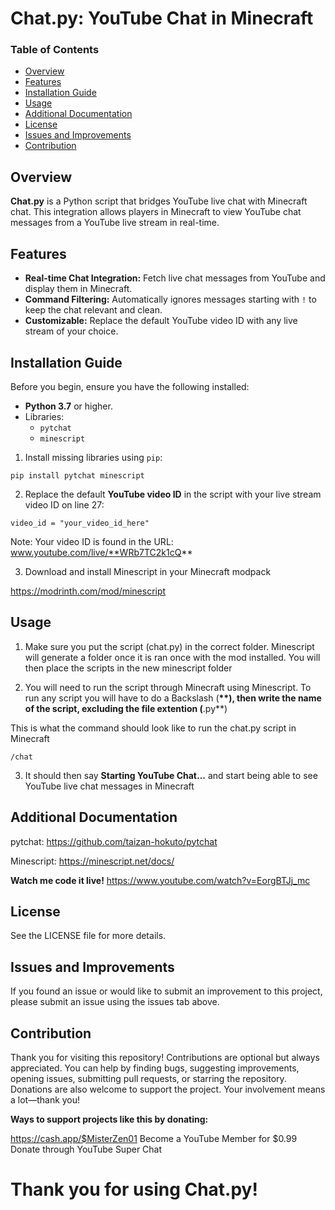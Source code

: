 
# Chat.py: YouTube Chat in Minecraft
### Table of Contents
- [Overview](#overview)
- [Features](#features)
- [Installation Guide](#installation-guide)
- [Usage](#usage)
- [Additional Documentation](#additional-documentation)
- [License](#license)
- [Issues and Improvements](#issues-and-improvements)
- [Contribution](#contribution)

## Overview
**Chat.py** is a Python script that bridges YouTube live chat with Minecraft chat. This integration allows players in Minecraft to view YouTube chat messages from a YouTube live stream in real-time.

## Features
- **Real-time Chat Integration:** Fetch live chat messages from YouTube and display them in Minecraft.
- **Command Filtering:** Automatically ignores messages starting with `!` to keep the chat relevant and clean.
- **Customizable:** Replace the default YouTube video ID with any live stream of your choice.

## Installation Guide
Before you begin, ensure you have the following installed:
- **Python 3.7** or higher.
- Libraries:
  - `pytchat`
  - `minescript`

1. Install missing libraries using `pip`:

`pip install pytchat minescript`

2. Replace the default **YouTube video ID** in the script with your live stream video ID on line 27:

`video_id = "your_video_id_here"`

Note: Your video ID is found in the URL: www.youtube.com/live/**WRb7TC2k1cQ**

3. Download and install Minescript in your Minecraft modpack

https://modrinth.com/mod/minescript


## Usage
1. Make sure you put the script (chat.py) in the correct folder. Minescript will generate a folder once it is ran once with the mod installed. You will then place the scripts in the new minescript folder

2. You will need to run the script through Minecraft using Minescript. To run any script you will have to do a Backslash (**\**), then write the name of the script, excluding the file extention (**.py**)

This is what the command should look like to run the chat.py script in Minecraft

`/chat`

3. It should then say **Starting YouTube Chat...** and start being able to see YouTube live chat messages in Minecraft

## Additional Documentation

pytchat: https://github.com/taizan-hokuto/pytchat

Minescript: https://minescript.net/docs/

**Watch me code it live!**
https://www.youtube.com/watch?v=EorgBTJj_mc

## License
See the LICENSE file for more details.

## Issues and Improvements
If you found an issue or would like to submit an improvement to this project, please submit an issue using the issues tab above.

## Contribution
Thank you for visiting this repository! Contributions are optional but always appreciated. You can help by finding bugs, suggesting improvements, opening issues, submitting pull requests, or starring the repository. Donations are also welcome to support the project. Your involvement means a lot—thank you!

**Ways to support projects like this by donating:**

https://cash.app/$MisterZen01
Become a YouTube Member for $0.99
Donate through YouTube Super Chat

# Thank you for using Chat.py!
